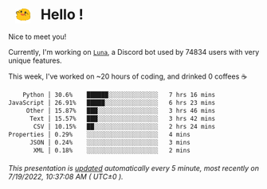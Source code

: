 <h1>   <img src="./spoinky.gif" style="vertical-align:middle;" width="30px">   Hello ! </h1>

Nice to meet you!

Currently, I'm working on <a href='https://github.com/Asgarrrr/Luna'>`Luna`</a>, a Discord bot used by 74834 users with very unique features.

This week, I've worked on ~20 hours of coding, and drinked 0 coffees ☕

```
    Python │ 30.6%    ██████░░░░░░░░░░░░░░   7 hrs 16 mins
JavaScript │ 26.91%   █████░░░░░░░░░░░░░░░   6 hrs 23 mins
     Other │ 15.87%   ███░░░░░░░░░░░░░░░░░   3 hrs 46 mins
      Text │ 15.57%   ███░░░░░░░░░░░░░░░░░   3 hrs 42 mins
       CSV │ 10.15%   ██░░░░░░░░░░░░░░░░░░   2 hrs 24 mins
Properties │ 0.29%    ░░░░░░░░░░░░░░░░░░░░   4 mins
      JSON │ 0.24%    ░░░░░░░░░░░░░░░░░░░░   3 mins
       XML │ 0.18%    ░░░░░░░░░░░░░░░░░░░░   2 mins
```

###### This presentation is [updated](https://github.com/Asgarrrr) automatically every 5 minute, most recently on 7/19/2022, 10:37:08 AM ( UTC±0 ).
